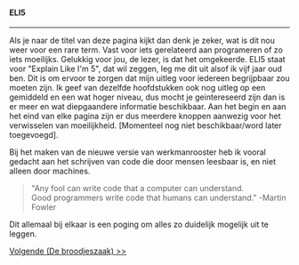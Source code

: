 #### ELI5

---
Als je naar de titel van deze pagina kijkt dan denk je zeker, wat is dit nou weer voor een rare term. Vast voor iets gerelateerd aan programeren of zo iets moeilijks. Gelukkig voor jou, de lezer, is dat het omgekeerde. ELI5 staat voor "Explain Like I'm 5", dat wil zeggen, leg me dit uit alsof ik vijf jaar oud ben. Dit is om ervoor te zorgen dat mijn uitleg voor iedereen begrijpbaar zou moeten zijn. Ik geef van dezelfde hoofdstukken ook nog uitleg op een gemiddeld en een wat hoger niveau, dus mocht je geintereseerd zijn dan is er meer en wat diepgaandere informatie beschikbaar. Aan het begin en aan het eind van elke pagina zijn er dus meerdere knoppen aanwezig voor het verwisselen van moeilijkheid. [Momenteel nog niet beschikbaar/word later toegevoegd].

Bij het maken van de nieuwe versie van werkmanrooster heb ik vooral gedacht aan het schrijven van code die door mensen leesbaar is, en niet alleen door machines.

> "Any fool can write code that a computer can understand.  
Good programmers write code that humans can understand." -Martin Fowler

Dit allemaal bij elkaar is een poging om alles zo duidelijk mogelijk uit te leggen.

[Volgende (De broodjeszaak) >>](/broodjeszaak.md)
